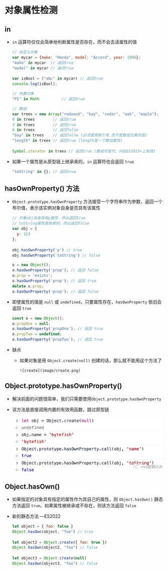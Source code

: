 # 对象属性检测

## in

+ `in` 运算符仅仅会简单地判断属性是否存在，而不会去读属性的值

    ```js
    // 自定义对象
    var mycar = {make: "Honda", model: "Accord", year: 1998};
    "make" in mycar  // 返回true
    "model" in mycar // 返回true

    var isBool = ("abc" in mycar) // 返回true
    console.log(isBool);
    ```

    ```js
    // 内置对象
    "PI" in Math          // 返回true
    ```

    ```js
    // 数组
    var trees = new Array("redwood", "bay", "cedar", "oak", "maple");
    0 in trees        // 返回true
    3 in trees        // 返回true
    6 in trees        // 返回false
    "bay" in trees    // 返回false (必须使用索引号,而不是数组元素的值)
    "length" in trees // 返回true (length是一个数组属性)

    Symbol.iterator in trees // 返回true (数组可迭代，只在ES2015+上有效)
    ```

+ 如果一个属性是从原型链上继承来的，`in` 运算符也会返回 `true`

    ```js
    "toString" in {}; // 返回true
    ```

## hasOwnProperty() 方法

+ `Object.prototype.hasOwnProperty` 方法接受一个字符串作为参数，返回一个布尔值，表示该实例对象自身是否具有该属性

    ```js
    // 对象obj自身具有p属性，所以返回true
    // toString属性是继承的，所以返回false
    var obj = {
      p: 123
    };

    obj.hasOwnProperty('p') // true
    obj.hasOwnProperty('toString') // false
    ```

    ```js
    o = new Object();
    o.hasOwnProperty('prop'); // 返回 false
    o.prop = 'exists';
    o.hasOwnProperty('prop'); // 返回 true
    delete o.prop;
    o.hasOwnProperty('prop'); // 返回 false
    ```

+ 即使属性的值是 `null` 或  `undefined`，只要属性存在，`hasOwnProperty` 依旧会返回 `true`

    ```js
    const o = new Object();
    o.propOne = null;
    o.hasOwnProperty('propOne'); // 返回 true
    o.propTwo = undefined;
    o.hasOwnProperty('propTwo'); // 返回 true
    ```

+ 缺点

  + 如果对象是用 `Object.create(null)` 创建的话，那么就不能用这个方法了

        ![create](image/create.png)

## Object.prototype.hasOwnProperty()

+ 解决前面的问题很简单，我们只需要使用`Object.prototype.hasOwnProperty`

+ 该方法是直接调用内置的有效用函数，跳过原型链

    ![hasOwnProperty](image/hasOwnProperty.png)

## Object.hasOwn()

+ 如果指定的对象具有指定的属性作为其自己的属性，则 `Object.hasOwn()` 静态方法返回 `true`。如果属性被继承或不存在，则该方法返回 `false`

+ 新的静态方法 —ES2022&#x20;

    ```js
    let object = { foo: false }
    Object.hasOwn(object, "foo") // true

    let object2 = Object.create({ foo: true })
    Object.hasOwn(object2, "foo") // false

    let object3 = Object.create(null)
    Object.hasOwn(object3, "foo") // false
    ```
